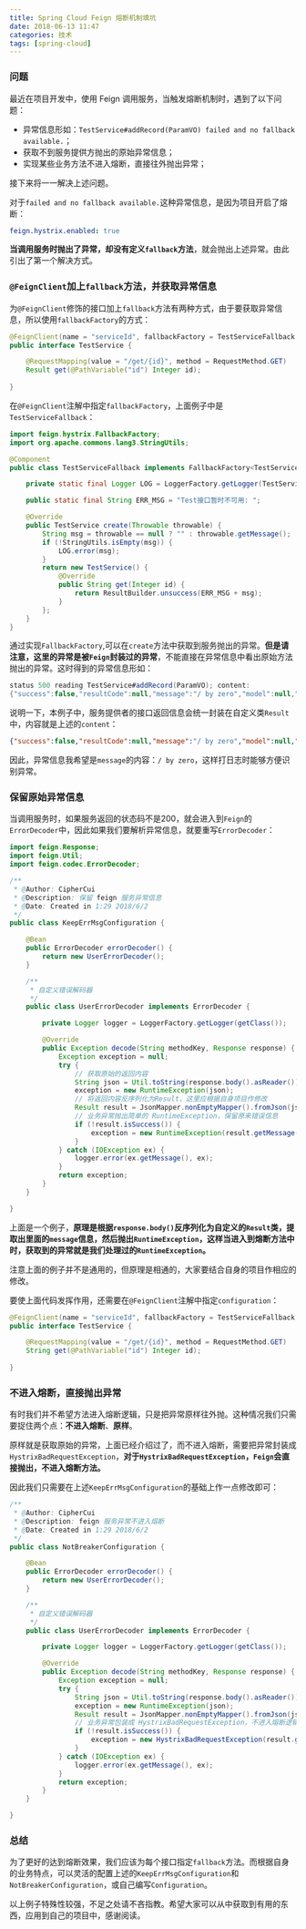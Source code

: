 ```yaml
---
title: Spring Cloud Feign 熔断机制填坑
date: 2018-06-13 11:47
categories: 技术
tags: [spring-cloud] 
---
```


### 问题

最近在项目开发中，使用 Feign 调用服务，当触发熔断机制时，遇到了以下问题：

- 异常信息形如：`TestService#addRecord(ParamVO) failed and no fallback available.`；
- 获取不到服务提供方抛出的原始异常信息；
- 实现某些业务方法不进入熔断，直接往外抛出异常；

<!-- more -->

接下来将一一解决上述问题。

对于`failed and no fallback available.`这种异常信息，是因为项目开启了熔断：
``` yml
feign.hystrix.enabled: true
```
**当调用服务时抛出了异常，却没有定义`fallback`方法**，就会抛出上述异常。由此引出了第一个解决方式。

### `@FeignClient`加上`fallback`方法，并获取异常信息
为`@FeignClient`修饰的接口加上`fallback`方法有两种方式，由于要获取异常信息，所以使用`fallbackFactory`的方式：

``` java
@FeignClient(name = "serviceId", fallbackFactory = TestServiceFallback.class)
public interface TestService {

    @RequestMapping(value = "/get/{id}", method = RequestMethod.GET)
    Result get(@PathVariable("id") Integer id);
    
}
```

在`@FeignClient`注解中指定`fallbackFactory`，上面例子中是`TestServiceFallback`：

``` java
import feign.hystrix.FallbackFactory;
import org.apache.commons.lang3.StringUtils;

@Component
public class TestServiceFallback implements FallbackFactory<TestService> {

    private static final Logger LOG = LoggerFactory.getLogger(TestServiceFallback.class);

    public static final String ERR_MSG = "Test接口暂时不可用: ";

    @Override
    public TestService create(Throwable throwable) {
        String msg = throwable == null ? "" : throwable.getMessage();
        if (!StringUtils.isEmpty(msg)) {
            LOG.error(msg);
        }
        return new TestService() {
            @Override
            public String get(Integer id) {
                return ResultBuilder.unsuccess(ERR_MSG + msg);
            }
        };
    }
}
```

通过实现`FallbackFactory`,可以在`create`方法中获取到服务抛出的异常。**但是请注意，这里的异常是被`Feign`封装过的异常**，不能直接在异常信息中看出原始方法抛出的异常。这时得到的异常信息形如：

``` java
status 500 reading TestService#addRecord(ParamVO); content:
{"success":false,"resultCode":null,"message":"/ by zero","model":null,"models":[],"pageInfo":null,"timelineInfo":null,"extra":null,"validationMessages":null,"valid":false}
```

说明一下，本例子中，服务提供者的接口返回信息会统一封装在自定义类`Result`中，内容就是上述的`content`：

``` json
{"success":false,"resultCode":null,"message":"/ by zero","model":null,"models":[],"pageInfo":null,"timelineInfo":null,"extra":null,"validationMessages":null,"valid":false}
```

因此，异常信息我希望是`message`的内容：`/ by zero`，这样打日志时能够方便识别异常。

### 保留原始异常信息

当调用服务时，如果服务返回的状态码不是200，就会进入到`Feign`的`ErrorDecoder`中，因此如果我们要解析异常信息，就要重写`ErrorDecoder`：

``` java
import feign.Response;
import feign.Util;
import feign.codec.ErrorDecoder;

/**
 * @Author: CipherCui
 * @Description: 保留 feign 服务异常信息
 * @Date: Created in 1:29 2018/6/2
 */
public class KeepErrMsgConfiguration {

    @Bean
    public ErrorDecoder errorDecoder() {
        return new UserErrorDecoder();
    }

    /**
     * 自定义错误解码器
     */
    public class UserErrorDecoder implements ErrorDecoder {

        private Logger logger = LoggerFactory.getLogger(getClass());

        @Override
        public Exception decode(String methodKey, Response response) {
            Exception exception = null;
            try {
                // 获取原始的返回内容
                String json = Util.toString(response.body().asReader());
                exception = new RuntimeException(json);
                // 将返回内容反序列化为Result，这里应根据自身项目作修改
                Result result = JsonMapper.nonEmptyMapper().fromJson(json, Result.class);
                // 业务异常抛出简单的 RuntimeException，保留原来错误信息
                if (!result.isSuccess()) {
                    exception = new RuntimeException(result.getMessage());
                }
            } catch (IOException ex) {
                logger.error(ex.getMessage(), ex);
            }
            return exception;
        }
    }

}
```

上面是一个例子，**原理是根据`response.body()`反序列化为自定义的`Result`类，提取出里面的`message`信息，然后抛出`RuntimeException`，这样当进入到熔断方法中时，获取到的异常就是我们处理过的`RuntimeException`。**

注意上面的例子并不是通用的，但原理是相通的，大家要结合自身的项目作相应的修改。

要使上面代码发挥作用，还需要在`@FeignClient`注解中指定`configuration`：

``` java
@FeignClient(name = "serviceId", fallbackFactory = TestServiceFallback.class, configuration = {KeepErrMsgConfiguration.class})
public interface TestService {

    @RequestMapping(value = "/get/{id}", method = RequestMethod.GET)
    String get(@PathVariable("id") Integer id);
    
}
```

### 不进入熔断，直接抛出异常

有时我们并不希望方法进入熔断逻辑，只是把异常原样往外抛。这种情况我们只需要捉住两个点：**不进入熔断**、**原样**。

原样就是获取原始的异常，上面已经介绍过了，而不进入熔断，需要把异常封装成`HystrixBadRequestException`，**对于`HystrixBadRequestException`，`Feign`会直接抛出，不进入熔断方法。**

因此我们只需要在上述`KeepErrMsgConfiguration`的基础上作一点修改即可：

``` java
/**
 * @Author: CipherCui
 * @Description: feign 服务异常不进入熔断
 * @Date: Created in 1:29 2018/6/2
 */
public class NotBreakerConfiguration {

    @Bean
    public ErrorDecoder errorDecoder() {
        return new UserErrorDecoder();
    }

    /**
     * 自定义错误解码器
     */
    public class UserErrorDecoder implements ErrorDecoder {

        private Logger logger = LoggerFactory.getLogger(getClass());

        @Override
        public Exception decode(String methodKey, Response response) {
            Exception exception = null;
            try {
                String json = Util.toString(response.body().asReader());
                exception = new RuntimeException(json);
                Result result = JsonMapper.nonEmptyMapper().fromJson(json, Result.class);
                // 业务异常包装成 HystrixBadRequestException，不进入熔断逻辑
                if (!result.isSuccess()) {
                    exception = new HystrixBadRequestException(result.getMessage());
                }
            } catch (IOException ex) {
                logger.error(ex.getMessage(), ex);
            }
            return exception;
        }
    }

}
```

### 总结
为了更好的达到熔断效果，我们应该为每个接口指定`fallback`方法。而根据自身的业务特点，可以灵活的配置上述的`KeepErrMsgConfiguration`和`NotBreakerConfiguration`，或自己编写`Configuration`。

以上例子特殊性较强，不足之处请不吝指教。希望大家可以从中获取到有用的东西，应用到自己的项目中，感谢阅读。